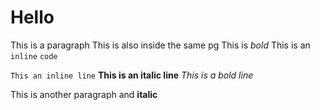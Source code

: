 # Hello

<tag1> <tag2>
This is a paragraph
This is also inside the same pg
This is *bold*
This is an `inline` `code`

`This an inline line`
**This is an italic line**
*This is a bold line*

This is another paragraph and **italic**
